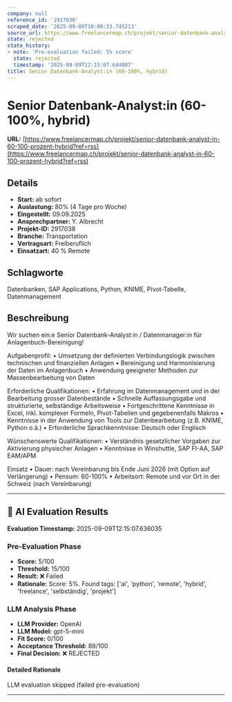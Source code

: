 ```yaml
---
company: null
reference_id: '2917038'
scraped_date: '2025-09-09T10:00:33.745213'
source_url: https://www.freelancermap.ch/projekt/senior-datenbank-analyst-in-60-100-prozent-hybrid?ref=rss
state: rejected
state_history:
- note: 'Pre-evaluation failed: 5% score'
  state: rejected
  timestamp: '2025-09-09T12:15:07.644887'
title: Senior Datenbank-Analyst:in (60-100%, hybrid)
---
```



# Senior Datenbank-Analyst:in (60-100%, hybrid)
**URL:** [https://www.freelancermap.ch/projekt/senior-datenbank-analyst-in-60-100-prozent-hybrid?ref=rss](https://www.freelancermap.ch/projekt/senior-datenbank-analyst-in-60-100-prozent-hybrid?ref=rss)
## Details
- **Start:** ab sofort
- **Auslastung:** 80% (4 Tage pro Woche)
- **Eingestellt:** 09.09.2025
- **Ansprechpartner:** Y. Albrecht
- **Projekt-ID:** 2917038
- **Branche:** Transportation
- **Vertragsart:** Freiberuflich
- **Einsatzart:** 40
                                                % Remote

## Schlagworte
Datenbanken, SAP Applications, Python, KNIME, Pivot-Tabelle, Datenmanagement

## Beschreibung
Wir suchen ein:e Senior Datenbank-Analyst:in / Datenmanager:in für Anlagenbuch-Bereinigung!

Aufgabenprofil:
• Umsetzung der definierten Verbindungslogik zwischen technischen und finanziellen Anlagen
• Bereinigung und Harmonisierung der Daten im Anlagenbuch
• Anwendung geeigneter Methoden zur Massenbearbeitung von Daten

Erforderliche Qualifikationen:
• Erfahrung im Datenmanagement und in der Bearbeitung grosser Datenbestände
• Schnelle Auffassungsgabe und strukturierte, selbständige Arbeitsweise
• Fortgeschrittene Kenntnisse in Excel, inkl. komplexer Formeln, Pivot-Tabellen und gegebenenfalls Makros
• Kenntnisse in der Anwendung von Tools zur Datenbearbeitung (z.B. KNIME, Python o.ä.)
• Erforderliche Sprachkenntnisse: Deutsch oder Englisch

Wünschenswerte Qualifikationen:
• Verständnis gesetzlicher Vorgaben zur Aktivierung physischer Anlagen
• Kenntnisse in Winshuttle, SAP FI-AA, SAP EAM/APM

Einsatz
• Dauer: nach Vereinbarung bis Ende Juni 2026 (mit Option auf Verlängerung)
• Pensum: 60-100%
• Arbeitsort: Remote und vor Ort in der Schweiz (nach Vereinbarung)

---

## 🤖 AI Evaluation Results

**Evaluation Timestamp:** 2025-09-09T12:15:07.636035

### Pre-Evaluation Phase
- **Score:** 5/100
- **Threshold:** 15/100
- **Result:** ❌ Failed
- **Rationale:** Score: 5%. Found tags: ['ai', 'python', 'remote', 'hybrid', 'freelance', 'selbständig', 'projekt']

### LLM Analysis Phase
- **LLM Provider:** OpenAI
- **LLM Model:** gpt-5-mini
- **Fit Score:** 0/100
- **Acceptance Threshold:** 89/100
- **Final Decision:** ❌ REJECTED

#### Detailed Rationale
LLM evaluation skipped (failed pre-evaluation)

---
